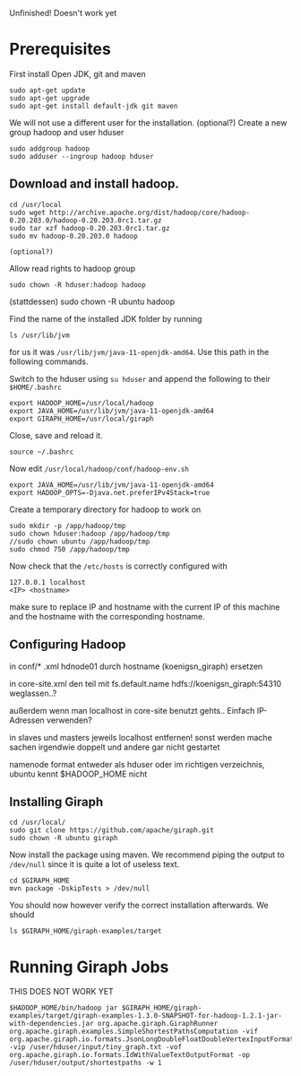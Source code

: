 
Unfinished! Doesn't work yet

# Prerequisites
First install Open JDK, git and maven
```
sudo apt-get update
sudo apt-get upgrade
sudo apt-get install default-jdk git maven
```

We will not use a different user for the installation.
(optional?)
Create a new group hadoop and user hduser
```
sudo addgroup hadoop
sudo adduser --ingroup hadoop hduser
```



## Download and install hadoop.
```
cd /usr/local
sudo wget http://archive.apache.org/dist/hadoop/core/hadoop-0.20.203.0/hadoop-0.20.203.0rc1.tar.gz
sudo tar xzf hadoop-0.20.203.0rc1.tar.gz
sudo mv hadoop-0.20.203.0 hadoop

(optional?)
```
Allow read rights to hadoop group
```
sudo chown -R hduser:hadoop hadoop
```

(stattdessen)
sudo chown -R ubuntu hadoop




Find the name of the installed JDK folder by running 
```
ls /usr/lib/jvm
```
for us it was `/usr/lib/jvm/java-11-openjdk-amd64`. Use this path in the following commands.

Switch to the hduser using `su hduser` and append the following to their `$HOME/.bashrc`
```
export HADOOP_HOME=/usr/local/hadoop
export JAVA_HOME=/usr/lib/jvm/java-11-openjdk-amd64
export GIRAPH_HOME=/usr/local/giraph
```
Close, save and reload it.
```
source ~/.bashrc
```
Now edit `/usr/local/hadoop/conf/hadoop-env.sh`
```
export JAVA_HOME=/usr/lib/jvm/java-11-openjdk-amd64
export HADOOP_OPTS=-Djava.net.preferIPv4Stack=true
```


Create a temporary directory for hadoop to work on
```
sudo mkdir -p /app/hadoop/tmp
sudo chown hduser:hadoop /app/hadoop/tmp
//sudo chown ubuntu /app/hadoop/tmp
sudo chmod 750 /app/hadoop/tmp
```


Now check that the `/etc/hosts` is correctly configured with
```
127.0.0.1 localhost
<IP> <hostname>
```
make sure to replace IP and hostname with the current IP of this machine and the hostname with the corresponding hostname.


## Configuring Hadoop
in conf/* .xml
hdnode01 durch hostname (koenigsn_giraph) ersetzen

in core-site.xml den teil mit 
<property> 
<name>fs.default.name</name> 
<value>hdfs://koenigsn_giraph:54310</value> 
</property>
weglassen..?

außerdem wenn man localhost in core-site benutzt gehts..
Einfach IP-Adressen verwenden?


in slaves und masters jeweils localhost entfernen! sonst werden mache sachen irgendwie doppelt und andere gar nicht gestartet

namenode format entweder als hduser oder im richtigen verzeichnis, ubuntu kennt $HADOOP_HOME nicht



## Installing Giraph
```
cd /usr/local/
sudo git clone https://github.com/apache/giraph.git
sudo chown -R ubuntu giraph
```
Now install the package using maven. We recommend piping the output to `/dev/null` since it is quite a lot of useless text.
```
cd $GIRAPH_HOME
mvn package -DskipTests > /dev/null
```
You should now however verify the correct installation afterwards.
We should
```
ls $GIRAPH_HOME/giraph-examples/target
```

# Running Giraph Jobs
THIS DOES NOT WORK YET
```
$HADOOP_HOME/bin/hadoop jar $GIRAPH_HOME/giraph-examples/target/giraph-examples-1.3.0-SNAPSHOT-for-hadoop-1.2.1-jar-with-dependencies.jar org.apache.giraph.GiraphRunner org.apache.giraph.examples.SimpleShortestPathsComputation -vif org.apache.giraph.io.formats.JsonLongDoubleFloatDoubleVertexInputFormat -vip /user/hduser/input/tiny_graph.txt -vof org.apache.giraph.io.formats.IdWithValueTextOutputFormat -op /user/hduser/output/shortestpaths -w 1
```
